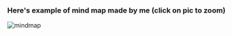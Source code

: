 ### Here's example of mind map made by me (click on pic to zoom)
![mindmap](https://images4.imagebam.com/04/a8/39/MEH11R2_o.jpg)
